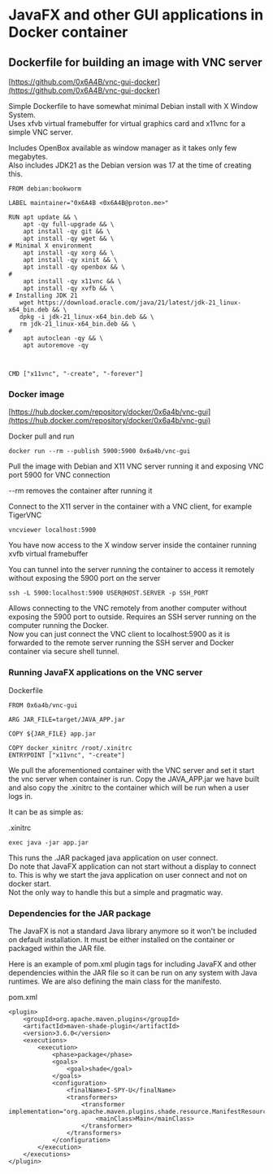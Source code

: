 # JavaFX and other GUI applications in Docker container

## Dockerfile for building an image with VNC server


[https://github.com/0x6A4B/vnc-gui-docker](https://github.com/0x6A4B/vnc-gui-docker)


Simple Dockerfile to have somewhat minimal Debian install with X Window System.  
Uses xfvb virtual framebuffer for virtual graphics card and x11vnc for a simple VNC server.

Includes OpenBox available as window manager as it takes only few megabytes.  
Also includes JDK21 as the Debian version was 17 at the time of creating this. 



```
FROM debian:bookworm

LABEL maintainer="0x6A4B <0x6A4B@proton.me>"

RUN apt update && \
    apt -qy full-upgrade && \
    apt install -qy git && \
    apt install -qy wget && \
# Minimal X environment
    apt install -qy xorg && \
    apt install -qy xinit && \
    apt install -qy openbox && \
#
    apt install -qy x11vnc && \
    apt install -qy xvfb && \
# Installing JDK 21
   wget https://download.oracle.com/java/21/latest/jdk-21_linux-x64_bin.deb && \
   dpkg -i jdk-21_linux-x64_bin.deb && \
   rm jdk-21_linux-x64_bin.deb && \
#
    apt autoclean -qy && \
    apt autoremove -qy



CMD ["x11vnc", "-create", "-forever"]
```


### Docker image

[https://hub.docker.com/repository/docker/0x6a4b/vnc-gui](https://hub.docker.com/repository/docker/0x6a4b/vnc-gui)



Docker pull and run

```
docker run --rm --publish 5900:5900 0x6a4b/vnc-gui
```
Pull the image with Debian and X11 VNC server running it and exposing VNC port 5900 for VNC connection

--rm removes the container after running it


Connect to the X11 server in the container with a VNC client, for example TigerVNC
```
vncviewer localhost:5900
```

You have now access to the X window server inside the container running xvfb virtual framebuffer



You can tunnel into the server running the container to access it remotely without exposing the 5900 port on the server

```
ssh -L 5900:localhost:5900 USER@HOST.SERVER -p SSH_PORT
```
Allows connecting to the VNC remotely from another computer without exposing the 5900 port to outside. Requires an SSH server running on the computer running the Docker.  
Now you can just connect the VNC client to localhost:5900 as it is forwarded to the remote server running the SSH server and Docker container via secure shell tunnel.


### Running JavaFX applications on the VNC server

Dockerfile
```
FROM 0x6a4b/vnc-gui

ARG JAR_FILE=target/JAVA_APP.jar

COPY ${JAR_FILE} app.jar

COPY docker_xinitrc /root/.xinitrc
ENTRYPOINT ["x11vnc", "-create"]
```

We pull the aforementioned container with the VNC server and set it start the vnc server when container is run. Copy the JAVA_APP.jar we have built and also copy the .xinitrc to the container which will be run when a user logs in.

It can be as simple as: 

.xinitrc
```
exec java -jar app.jar
```

This runs the .JAR packaged java application on user connect.  
Do note that JavaFX application can not start without a display to connect to. This is why we start the java application on user connect and not on docker start.  
Not the only way to handle this but a simple and pragmatic way.



### Dependencies for the JAR package

The JavaFX is not a standard Java library anymore so it won't be included on default installation. It must be either installed on the container or packaged within the JAR file.

Here is an example of pom.xml plugin tags for including JavaFX and other dependencies within the JAR file so it can be run on any system with Java runtimes. We are also defining the main class for the manifesto.


pom.xml
```
<plugin>
    <groupId>org.apache.maven.plugins</groupId>
    <artifactId>maven-shade-plugin</artifactId>
    <version>3.6.0</version>
    <executions>
        <execution>
            <phase>package</phase>
            <goals>
                <goal>shade</goal>
            </goals>
            <configuration>
                <finalName>I-SPY-U</finalName>
                <transformers>
                    <transformer implementation="org.apache.maven.plugins.shade.resource.ManifestResourceTransformer">
                        <mainClass>Main</mainClass>
                    </transformer>
                </transformers>
            </configuration>
        </execution>
    </executions>
</plugin>
```